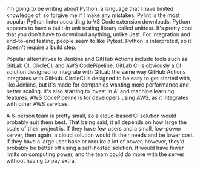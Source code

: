 I'm going to be writing about Python, a language that I have limited knowledge of, so forgive me if I make any mistakes. Pylint is the most popular Python linter according to VS Code extension downloads. Python appears to have a built-in unit testing library called unittest. It's pretty cool that you don't have to download anything, unlike Jest. For integration and end-to-end testing, people seem to like Pytest. Python is interpreted, so it doesn't require a build step.

Popular alternatives to Jenkins and GitHub Actions include tools such as GitLab CI, CircleCI, and AWS CodePipeline. GitLab CI is obviously a CI solution designed to integrate with GitLab the same way GitHub Actions integrates with GitHub. CircleCI is designed to be easy to get started with, like Jenkins, but it's made for companies wanting more performance and better scaling. It's also starting to invest in AI and machine learning features. AWS CodePipeline is for developers using AWS, as it integrates with other AWS services.

A 6-person team is pretty small, so a cloud-based CI solution would probably suit them best. That being said, it all depends on how large the scale of their project is. If they have few users and a small, low-power server, then again, a cloud solution would fit their needs and be lower cost. If they have a large user base or require a lot of power, however, they'd probably be better off using a self-hosted solution. It would have fewer limits on computing power, and the team could do more with the server without having to pay extra.
